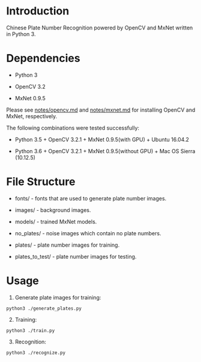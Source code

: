 # Introduction

Chinese Plate Number Recognition powered by OpenCV and MxNet written in Python 3.

# Dependencies

* Python 3

* OpenCV 3.2

* MxNet 0.9.5

Please see [notes/opencv.md](notes/opencv.md) and [notes/mxnet.md](notes/mxnet.md) for installing OpenCV and MxNet, respectively.

The following combinations were tested successfully:

* Python 3.5 + OpenCV 3.2.1 + MxNet 0.9.5(with GPU) + Ubuntu 16.04.2

* Python 3.6 + OpenCV 3.2.1 + MxNet 0.9.5(without GPU) + Mac OS Sierra (10.12.5)

# File Structure

* fonts/ - fonts that are used to generate plate number images.

* images/ - background images.

* models/ - trained MxNet models.

* no_plates/ - noise images which contain no plate numbers.

* plates/ - plate number images for training.

* plates_to_test/ - plate number images for testing.

# Usage

1. Generate plate images for training:

`python3 ./generate_plates.py`

2. Training:

`python3 ./train.py`

3. Recognition:

`python3 ./recognize.py`
 
